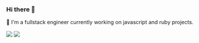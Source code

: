 ### Hi there 👋 

🔭 I'm a fullstack engineer currently working on javascript and ruby projects.

<span>
  <img align="center" src="https://github-readme-stats.vercel.app/api?username=djheroez&count_private=true&show_icons=true&include_all_commits=true" />
</span>
<span>
  <img align="center" src="https://github-readme-stats.vercel.app/api/top-langs/?username=djheroez&langs_count=5&layout=compact" />
</span>


<!--
**djheroez/djheroez** is a ✨ _special_ ✨ repository because its `README.md` (this file) appears on your GitHub profile.

Here are some ideas to get you started:

- 🔭 I’m currently working on ...
- 🌱 I’m currently learning ...
- 👯 I’m looking to collaborate on ...
- 🤔 I’m looking for help with ...
- 💬 Ask me about ...
- 📫 How to reach me: ...
- 😄 Pronouns: ...
- ⚡ Fun fact: ...
-->
